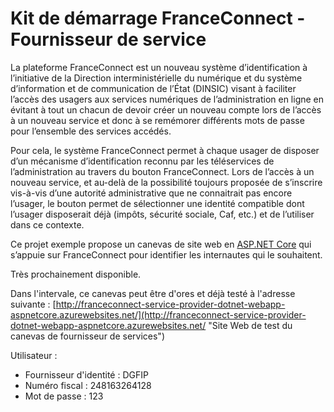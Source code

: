 # Kit de démarrage FranceConnect - Fournisseur de service #

La plateforme FranceConnect est un nouveau système d’identification à l’initiative de la Direction interministérielle du numérique et du système d’information et de communication de l’État (DINSIC) visant à faciliter l’accès des usagers aux services numériques de l’administration en ligne en évitant à tout un chacun de devoir créer un nouveau compte lors de l’accès à un nouveau service et donc à se remémorer différents mots de passe pour l’ensemble des services accédés.

Pour cela, le système FranceConnect permet à chaque usager de disposer d’un mécanisme d’identification reconnu par les téléservices de l’administration au travers du bouton FranceConnect. Lors de l’accès à un nouveau service, et au-delà de la possibilité toujours proposée de s’inscrire vis-à-vis d’une autorité administrative que ne connaitrait pas encore l’usager, le bouton permet de sélectionner une identité compatible dont l’usager disposerait déjà (impôts, sécurité sociale, Caf, etc.) et de l’utiliser dans ce contexte.

Ce projet exemple propose un canevas de site web en [ASP.NET Core](http://www.dotnetfoundation.org/aspnet-core "ASP.NET Core") qui s’appuie sur FranceConnect pour identifier les internautes qui le souhaitent.

Très prochainement disponible.

Dans l'intervale, ce canevas peut être d'ores et déjà testé à l'adresse suivante : [http://franceconnect-service-provider-dotnet-webapp-aspnetcore.azurewebsites.net/](http://franceconnect-service-provider-dotnet-webapp-aspnetcore.azurewebsites.net/ "Site Web de test du canevas de fournisseur de services")

Utilisateur :
- Fournisseur d'identité : DGFIP
- Numéro fiscal : 248163264128
- Mot de passe : 123
